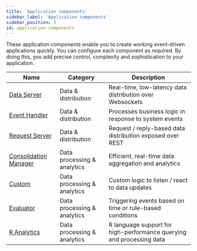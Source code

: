 ```yaml
---
title: 'Application components'
sidebar_label: 'Application components'
sidebar_position: 3
id: application-components
---
```


These application components enable you to create working event-driven applications quickly. You can configure each component as required. By doing this, you add precise control, complexity and sophistication to your application.

| Name| Category  | Description|
|------------------------------------|--------------------|----------------|
| [Data Server](/creating-applications/defining-your-application/user-interface/data-servers/data-servers/) | Data & distribution  | Real-time, low-latency data distribution over Websockets |
| [Event Handler](/creating-applications/defining-your-application/business-logic/event-handlers/) | Data & distribution  | Processes business logic in response to system events |
| [Request Server](/creating-applications/defining-your-application/user-interface/request-servers/request-servers/) | Data & distribution  | Request / reply-based data distribution exposed over REST|
| [Consolidation Manager](/creating-applications/defining-your-application/business-logic/consolidators/consolidators/) | Data processing & analytics  | Efficient, real-time data aggregation and analytics |
| [Custom](/reference/developer/custom-components/) | Data processing & analytics  | Custom logic to listen / react to data updates |
| [Evaluator](/creating-applications/defining-your-application/business-logic/evaluators/configure/) | Data processing & analytics  |Triggering events based on time or rule-based conditions  |
| [R Analytics](/managing-applications/operate/on-the-host/folders/#data-analytics-processes) | Data processing & analytics  | R language support for high-performance querying and processing data |
